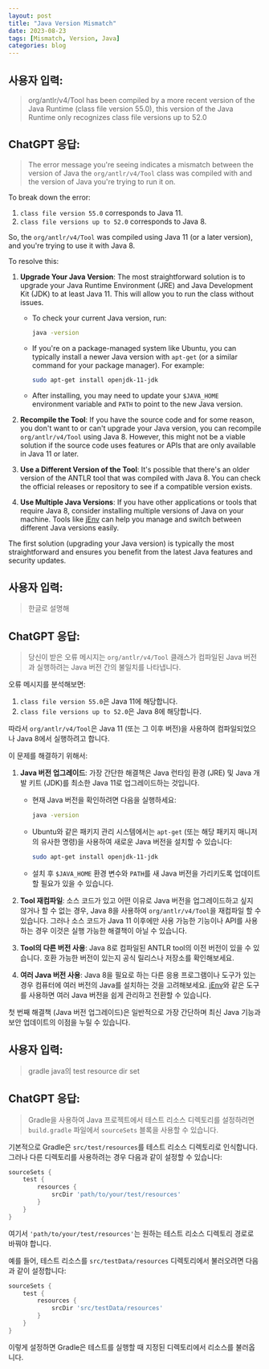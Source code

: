 ```yaml
---
layout: post
title: "Java Version Mismatch"
date: 2023-08-23
tags: [Mismatch, Version, Java]
categories: blog
---
```


## 사용자 입력:
>  org/antlr/v4/Tool has been compiled by a more recent version of the Java Runtime (class file version 55.0), this version of the Java Runtime only recognizes class file versions up to 52.0

## ChatGPT 응답:
> The error message you're seeing indicates a mismatch between the version of Java the `org/antlr/v4/Tool` class was compiled with and the version of Java you're trying to run it on.

To break down the error:

1. `class file version 55.0` corresponds to Java 11.
2. `class file versions up to 52.0` corresponds to Java 8.

So, the `org/antlr/v4/Tool` was compiled using Java 11 (or a later version), and you're trying to use it with Java 8.

To resolve this:

1. **Upgrade Your Java Version**: The most straightforward solution is to upgrade your Java Runtime Environment (JRE) and Java Development Kit (JDK) to at least Java 11. This will allow you to run the class without issues.
    
    - To check your current Java version, run:
      ```bash
      java -version
      ```

    - If you're on a package-managed system like Ubuntu, you can typically install a newer Java version with `apt-get` (or a similar command for your package manager). For example:
      ```bash
      sudo apt-get install openjdk-11-jdk
      ```

    - After installing, you may need to update your `$JAVA_HOME` environment variable and `PATH` to point to the new Java version.

2. **Recompile the Tool**: If you have the source code and for some reason, you don't want to or can't upgrade your Java version, you can recompile `org/antlr/v4/Tool` using Java 8. However, this might not be a viable solution if the source code uses features or APIs that are only available in Java 11 or later.

3. **Use a Different Version of the Tool**: It's possible that there's an older version of the ANTLR tool that was compiled with Java 8. You can check the official releases or repository to see if a compatible version exists.

4. **Use Multiple Java Versions**: If you have other applications or tools that require Java 8, consider installing multiple versions of Java on your machine. Tools like [jEnv](https://www.jenv.be/) can help you manage and switch between different Java versions easily.

The first solution (upgrading your Java version) is typically the most straightforward and ensures you benefit from the latest Java features and security updates.

## 사용자 입력:
> 한글로 설명해

## ChatGPT 응답:
> 당신이 받은 오류 메시지는 `org/antlr/v4/Tool` 클래스가 컴파일된 Java 버전과 실행하려는 Java 버전 간의 불일치를 나타냅니다.

오류 메시지를 분석해보면:

1. `class file version 55.0`은 Java 11에 해당합니다.
2. `class file versions up to 52.0`은 Java 8에 해당합니다.

따라서 `org/antlr/v4/Tool`은 Java 11 (또는 그 이후 버전)을 사용하여 컴파일되었으나 Java 8에서 실행하려고 합니다.

이 문제를 해결하기 위해서:

1. **Java 버전 업그레이드**: 가장 간단한 해결책은 Java 런타임 환경 (JRE) 및 Java 개발 키트 (JDK)를 최소한 Java 11로 업그레이드하는 것입니다.
    
    - 현재 Java 버전을 확인하려면 다음을 실행하세요:
      ```bash
      java -version
      ```

    - Ubuntu와 같은 패키지 관리 시스템에서는 `apt-get` (또는 해당 패키지 매니저의 유사한 명령)을 사용하여 새로운 Java 버전을 설치할 수 있습니다:
      ```bash
      sudo apt-get install openjdk-11-jdk
      ```

    - 설치 후 `$JAVA_HOME` 환경 변수와 `PATH`를 새 Java 버전을 가리키도록 업데이트할 필요가 있을 수 있습니다.

2. **Tool 재컴파일**: 소스 코드가 있고 어떤 이유로 Java 버전을 업그레이드하고 싶지 않거나 할 수 없는 경우, Java 8을 사용하여 `org/antlr/v4/Tool`을 재컴파일 할 수 있습니다. 그러나 소스 코드가 Java 11 이후에만 사용 가능한 기능이나 API를 사용하는 경우 이것은 실행 가능한 해결책이 아닐 수 있습니다.

3. **Tool의 다른 버전 사용**: Java 8로 컴파일된 ANTLR tool의 이전 버전이 있을 수 있습니다. 호환 가능한 버전이 있는지 공식 릴리스나 저장소를 확인해보세요.

4. **여러 Java 버전 사용**: Java 8을 필요로 하는 다른 응용 프로그램이나 도구가 있는 경우 컴퓨터에 여러 버전의 Java를 설치하는 것을 고려해보세요. [jEnv](https://www.jenv.be/)와 같은 도구를 사용하면 여러 Java 버전을 쉽게 관리하고 전환할 수 있습니다.

첫 번째 해결책 (Java 버전 업그레이드)은 일반적으로 가장 간단하며 최신 Java 기능과 보안 업데이트의 이점을 누릴 수 있습니다.

## 사용자 입력:
> gradle java의 test resource dir set

## ChatGPT 응답:
> Gradle을 사용하여 Java 프로젝트에서 테스트 리소스 디렉토리를 설정하려면 `build.gradle` 파일에서 `sourceSets` 블록을 사용할 수 있습니다.

기본적으로 Gradle은 `src/test/resources`를 테스트 리소스 디렉토리로 인식합니다. 그러나 다른 디렉토리를 사용하려는 경우 다음과 같이 설정할 수 있습니다:

```gradle
sourceSets {
    test {
        resources {
            srcDir 'path/to/your/test/resources'
        }
    }
}
```

여기서 `'path/to/your/test/resources'`는 원하는 테스트 리소스 디렉토리 경로로 바꿔야 합니다.

예를 들어, 테스트 리소스를 `src/testData/resources` 디렉토리에서 불러오려면 다음과 같이 설정합니다:

```gradle
sourceSets {
    test {
        resources {
            srcDir 'src/testData/resources'
        }
    }
}
```

이렇게 설정하면 Gradle은 테스트를 실행할 때 지정된 디렉토리에서 리소스를 불러옵니다.

